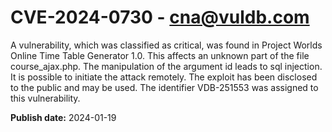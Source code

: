 # CVE-2024-0730 - cna@vuldb.com

A vulnerability, which was classified as critical, was found in Project Worlds Online Time Table Generator 1.0. This affects an unknown part of the file course_ajax.php. The manipulation of the argument id leads to sql injection. It is possible to initiate the attack remotely. The exploit has been disclosed to the public and may be used. The identifier VDB-251553 was assigned to this vulnerability.

**Publish date:** 2024-01-19
